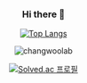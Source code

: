 <div align="center">

  ### Hi there 👋
  
[![Top Langs](https://github-readme-stats.vercel.app/api/top-langs/?username=changwoolab&layout=compact&theme=dark)](https://github.com/anuraghazra/github-readme-stats)

![changwoolab](https://github-readme-stats.vercel.app/api?username=changwoolab&count_private=true&show_icons=true&theme=radical)

[![Solved.ac 프로필](http://mazassumnida.wtf/api/generate_badge?boj=cwyoo01)](https://solved.ac/cwyoo01)
  
</div>

